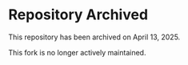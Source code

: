 # Repository Archived

This repository has been archived on April 13, 2025.

This fork is no longer actively maintained.